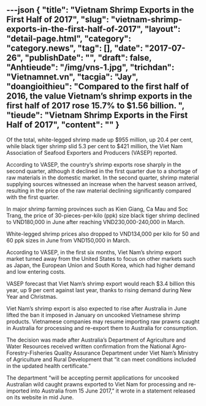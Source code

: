 ---json
{
    "title": "Vietnam Shrimp Exports in the First Half of 2017",
    "slug": "vietnam-shrimp-exports-in-the-first-half-of-2017",
    "layout": "detail-page.html",
    "category": "category.news",
    "tag": [],
    "date": "2017-07-26",
    "publishDate": "",
    "draft": false,
    "Anhtieude": "/img/vns-1.jpg",
    "trichdan": "Vietnamnet.vn",
    "tacgia": "Jay",
    "doangioithieu": "Compared to the first half of 2016, the value Vietnam’s shrimp exports in the first half of 2017 rose 15.7% to $1.56 billion. ",
    "tieude": "Vietnam Shrimp Exports in the First Half of 2017",
    "__content__": ""
}
---
<p><span style="font-size:14px">Of the total, white-legged shrimp made up $955 million, up 20.4 per cent, while black tiger shrimp slid 5.3 per cent to $421 million, the Viet Nam Association of Seafood Exporters and Producers (VASEP) reported.</span></p>

<p><span style="font-size:14px">According to VASEP, the country&rsquo;s shrimp exports rose sharply in the second quarter, although it declined in the first quarter due to a shortage of raw materials in the domestic market. In the second quarter, shrimp material supplying sources witnessed an increase when the harvest season arrived, resulting in the price of the raw material declining significantly compared with the first quarter.</span></p>

<p><span style="font-size:14px">In major shrimp farming provinces such as Kien Giang, Ca Mau and Soc Trang, the price of 30-pieces-per-kilo (ppk) size black tiger shrimp declined to VND180,000 in June after reaching VND230,000-240,000 in March.</span></p>

<p><span style="font-size:14px">White-legged shrimp prices also dropped to VND134,000 per kilo for 50 and 60 ppk sizes in June from VND150,000 in March.</span></p>

<p><span style="font-size:14px">According to VASEP, in the first six months, Viet Nam&rsquo;s shrimp export market turned away from the United States to focus on other markets such as Japan, the European Union and South Korea, which had higher demand and low entering costs.</span></p>

<p><span style="font-size:14px">VASEP forecast that Viet Nam&rsquo;s shrimp export would reach $3.4 billion this year, up 9 per cent against last year, thanks to rising demand during New Year and Christmas.</span></p>

<p><span style="font-size:14px">Viet Nam&rsquo;s shrimp export is also expected to rise after Australia in June lifted the ban it imposed in January on uncooked Vietnamese shrimp products. Vietnamese companies may resume importing raw prawns caught in Australia for processing and re-export them to Australia for consumption.</span></p>

<p><span style="font-size:14px">The decision was made after Australia&rsquo;s Department of Agriculture and Water Resources received written confirmation from the National Agro-Forestry-Fisheries Quality Assurance Department under Viet Nam&rsquo;s Ministry of Agriculture and Rural Development that &ldquo;it can meet conditions included in the updated health certificate.&rdquo;</span></p>

<p><span style="font-size:14px">The department &ldquo;will be accepting permit applications for uncooked Australian wild caught prawns exported to Viet Nam for processing and re-imported into Australia from 15 June 2017,&rdquo; it wrote in a statement released on its website in mid June.&nbsp;</span></p>

